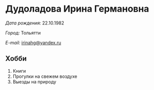 # Дудоладова Ирина Германовна
*Дата рождения:* 22.10.1982

*Город:* Тольятти

*E-mail:* [irinahg@yandex.ru](irinahg@yandex.ru)

## Хобби
1. Книги
1. Прогулки на свежем воздухе
1. Выезды на природу